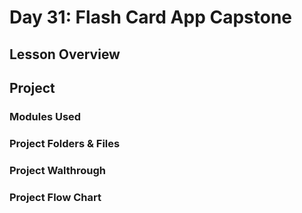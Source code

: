 # Day 31: Flash Card App Capstone
## Lesson Overview
## Project
### Modules Used
### Project Folders & Files
### Project Walthrough
### Project Flow Chart